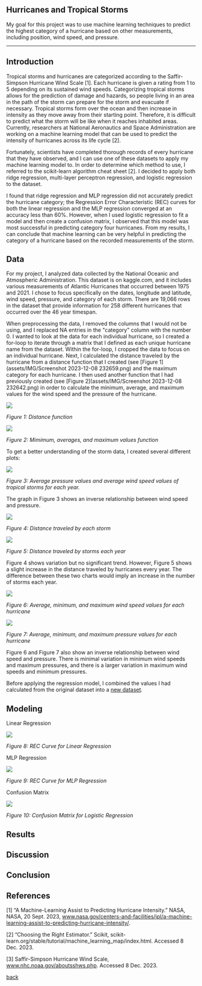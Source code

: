 ## Hurricanes and Tropical Storms

My goal for this project was to use machine learning techniques to predict the highest category of a hurricane based on other measurements, including position, wind speed, and pressure. 

***

## Introduction 

Tropical storms and hurricanes are categorized according to the Saffir-Simpson Hurricane Wind Scale [1]. Each hurricane is given a rating from 1 to 5 depending on its sustained wind speeds. Categorizing tropical storms allows for the prediction of damage and hazards, so people living in an area in the path of the storm can prepare for the storm and evacuate if necessary. Tropical storms form over the ocean and then increase in intensity as they move away from their starting point. Therefore, it is difficult to predict what the storm will be like when it reaches inhabited areas. Currently, researchers at  National Aeronautics and Space Administration are working on a machine learning model that can be used to predict the intensity of hurricanes across its life cycle [2].


Fortunately, scientists have completed thorough records of every hurricane that they have observed, and I can use one of these datasets to apply my machine learning model to. In order to determine which method to use, I referred to the scikit-learn algorithm cheat sheet [2]. I decided to apply both ridge regression, multi-layer perceptron regression, and logistic regression to the dataset.

I found that ridge regression and MLP regression did not accurately predict the hurricane category; the Regression Error Characteristic (REC) curves for both the linear regression and the MLP regression converged at an accuracy less than 60%. However, when I used logistic regression to fit a model and then create a confusion matrix, I observed that this model was most successful in predicting category four hurricanes. From my results, I can conclude that machine learning can be very helpful in predicting the category of a hurricane based on the recorded measurements of the storm. 


## Data

For my project, I analyzed data collected by the National Oceanic and Atmospheric Administration. This dataset is on kaggle.com, and it includes various measurements of Atlantic Hurricanes that occurred between 1975 and 2021. I chose to focus specifically on the dates, longitude and latitude, wind speed, pressure, and category of each storm. There are 19,066 rows in the dataset that provide information for 258 different hurricanes that occurred over the 46 year timespan. 

When preprocessing the data, I removed the columns that I would not be using, and I replaced NA entries in the "category" column with the number 0. I wanted to look at the data for each individual hurricane, so I created a for-loop to iterate through a matrix that I defined as each unique hurricane name from the dataset. Within the for-loop, I cropped the data to focus on an individual hurricane. Next, I calculated the distance traveled by the hurricane from a distance function that I created (see [Figure 1](assets/IMG/Screenshot 2023-12-08 232659.png) and the maximum category for each hurricane. I then used another function that I had previously created (see [Figure 2](assets/IMG/Screenshot 2023-12-08 232642.png)  in order to calculate the minimum, average, and maximum values for the wind speed and the pressure of the hurricane. 

 <img align="center" src="/assets/IMG/Screenshot 2023-12-08 232642.png">
 
*Figure 1: Distance function*


  <img align="center" src="/assets/IMG/Screenshot 2023-12-08 232642.png">


*Figure 2: Mimimum, averages, and maximum values function*

To get a better understanding of the storm data, I created several different plots:

  <img align="center" src="/assets/IMG/AverageValues (1).png">

*Figure 3: Average pressure values and average wind speed values of tropical storms for each year.*

The graph in Figure 3 shows an inverse relationship between wind speed and pressure.


  <img align="center" src="/assets/IMG/distance1.png">

*Figure 4: Distance traveled by each storm*

  <img align="center" src="/assets/IMG/distance2.png">

*Figure 5: Distance traveled by storms each year*

Figure 4 shows variation but no significant trend. However, Figure 5 shows a slight increase in the distance traveled by hurricanes every year. The difference between these two charts would imply an increase in the number of storms each year.

  <img align="center" src="/assets/IMG/windspeedvalues.png">
  
*Figure 6: Average, minimum, and maximum wind speed values for each hurricane*

  <img align="center" src="/assets/IMG/pressurevalues.png">
  
*Figure 7: Average, minimum, and maximum pressure values for each hurricane*

Figure 6 and Figure 7 also show an inverse relationship between wind speed and pressure. There is minimal variation in minimum wind speeds and maximum pressures, and there is a larger variation in maximum wind speeds and minimum pressures. 

Before applying the regression model, I combined the values I had calculated from the original dataset into a [new dataset](assets/IMG/dataset1.md).

## Modeling

Linear Regression

  <img align="center" src="/assets/IMG/RidgeRegression (2).png">
  
*Figure 8: REC Curve for Linear Regression*


MLP Regression

  <img align="center" src="/assets/IMG/MLPCurve (1).png">
  
*Figure 9: REC Curve for MLP Regression*


Confusion Matrix

  <img align="center" src="/assets/IMG/ConfusionMatrix.png">
  
*Figure 10: Confusion Matrix for Logistic Regression*

## Results



## Discussion


## Conclusion


## References
[1] “A Machine-Learning Assist to Predicting Hurricane Intensity.” NASA, NASA, 20 Sept. 2023, www.nasa.gov/centers-and-facilities/jpl/a-machine-learning-assist-to-predicting-hurricane-intensity/. 

[2] “Choosing the Right Estimator.” Scikit, scikit-learn.org/stable/tutorial/machine_learning_map/index.html. Accessed 8 Dec. 2023. 

[3] Saffir-Simpson Hurricane Wind Scale, www.nhc.noaa.gov/aboutsshws.php. Accessed 8 Dec. 2023. 


[back](./)


